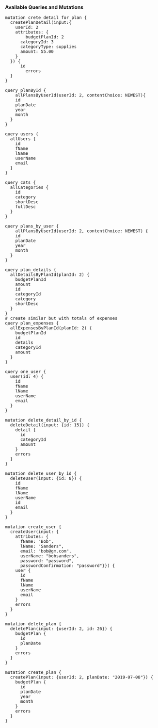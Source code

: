 ### Available Queries and Mutations

<pre>
mutation crete_detail_for_plan {
  createPlanDetail(input:{
    userId: 2
    attributes: {
    	budgetPlanId: 2
      categoryId: 3
      categoryType: supplies
      amount: 55.00
    }
  }) {
      id
    	errors
  }
}
    
query planById {
	allPlansByUserId(userId: 2, contentChoice: NEWEST){
    id
    planDate
    year
    month
  }
}

query users {
  allUsers {
    id
    fName
    lName
    userName
    email
  }
}

query cats {
  allCategories {
    id
    category
    shortDesc
    fullDesc
  }
}

query plans_by_user {
	allPlansByUserId(userId: 2, contentChoice: NEWEST) {
    id
    planDate
    year
    month
  }
}

query plan_details {
  allDetailsByPlanId(planId: 2) {
    budgetPlanId
    amount
    id
    categoryId
    category
    shortDesc
  }
}
# create similar but with totals of expenses
query plan_expenses {
  allExpensesByPlanId(planId: 2) {
    budgetPlanId
    id
    details
    categoryId
    amount
  }
}

query one_user {
  user(id: 4) {
    id
    fName
    lName
    userName
    email
  }
}

mutation delete_detail_by_id {
  deleteDetail(input: {id: 15}) {
    detail {
      id
      categoryId
      amount
    }
    errors
  }
}

mutation delete_user_by_id {
  deleteUser(input: {id: 8}) {
    id
    fName
    lName
    userName
    id
    email
  }
}

mutation create_user {
  createUser(input: {
    attributes: {
      fName: "Bob",
      lName: "Sanders",
      email: "bob@gm.com",
      userName: "bobsanders",
      password: "password",
      passwordConfirmation: "password"}}) {
    user {
      id
      fName
      lName
      userName
      email
    }
    errors
  }
}

mutation delete_plan {
  deletePlan(input: {userId: 2, id: 26}) {
    budgetPlan {
      id
      planDate
    }
    errors
  }
}

mutation create_plan {
  createPlan(input: {userId: 2, planDate: "2019-07-08"}) {
    budgetPlan {
      id
      planDate
      year
      month
    }
    errors
  }
}
</pre>
